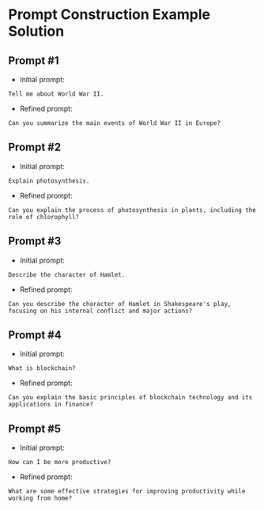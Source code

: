 # Prompt Construction Example Solution

## Prompt #1

* Initial prompt:

```text
Tell me about World War II.
```

* Refined prompt:

```text
Can you summarize the main events of World War II in Europe?
```

## Prompt #2

* Initial prompt:

```text
Explain photosynthesis.
```

* Refined prompt:

```text
Can you explain the process of photosynthesis in plants, including the role of chlorophyll?
```

## Prompt #3

* Initial prompt:

```text
Describe the character of Hamlet.
```

* Refined prompt:

```text
Can you describe the character of Hamlet in Shakespeare's play, focusing on his internal conflict and major actions?
```

## Prompt #4

* Initial prompt:

```text
What is blockchain?
```

* Refined prompt:

```text
Can you explain the basic principles of blockchain technology and its applications in finance?
```

## Prompt #5

* Initial prompt:

```text
How can I be more productive?
```

* Refined prompt:

```text
What are some effective strategies for improving productivity while working from home?
```

